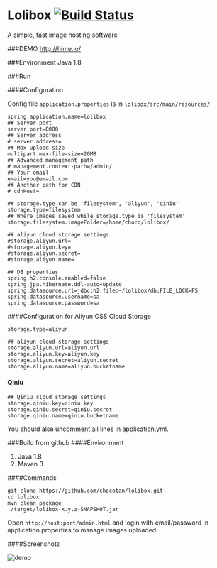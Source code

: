 Lolibox [![Build Status](https://buildhive.cloudbees.com/job/chocotan/job/lolibox/badge/icon)](https://buildhive.cloudbees.com/job/chocotan/job/lolibox/)
=======

A simple, fast image hosting software

###DEMO
http://hime.io/

###Environment
Java 1.8


###Run

####Configuration

Config file `application.properties` is in `lolibox/src/main/resources/`

```
spring.application.name=lolibox
## Server port
server.port=8080
## Server address
# server.address=
## Max upload size
multipart.max-file-size=20MB
## Advanced management path 
# management.context-path=/admin/
## Your email
email=you@email.com
## Another path for CDN
# cdnHost=

## storage.type can be 'filesystem', 'aliyun', 'qiniu'
storage.type=filesystem
## Where images saved while storage.type is 'filesystem'
storage.filesystem.imageFolder=/home/choco/lolibox/

## aliyun cloud storage settings
#storage.aliyun.url=
#storage.aliyun.key=
#storage.aliyun.secret=
#storage.aliyun.name=

## DB properties
spring.h2.console.enabled=false
spring.jpa.hibernate.ddl-auto=update
spring.datasource.url=jdbc:h2:file:~/lolibox/db;FILE_LOCK=FS
spring.datasource.username=sa
spring.datasource.password=sa

```

####Configuration for Aliyun OSS Cloud Storage

```
storage.type=aliyun

## aliyun cloud storage settings
storage.aliyun.url=aliyun.url
storage.aliyun.key=aliyun.key
storage.aliyun.secret=aliyun.secret
storage.aliyun.name=aliyun.bucketname
```

#### Qiniu
```
## Qiniu cloud storage settings
storage.qiniu.key=qiniu.key
storage.qiniu.secret=qiniu.secret
storage.qiniu.name=qiniu.bucketname
```
You should alse uncomment all lines in application.yml.


###Build from github
####Environment
1. Java 1.8
2. Maven 3

####Commands
```
git clone https://github.com/chocotan/lolibox.git
cd lolibox
mvn clean package
./target/lolibox-x.y.z-SNAPSHOT.jar
```

Open `http://host:port/admin.html` and login with email/password in application.properties
to manage images uploaded

####Screenshots

![demo](http://r.loli.io/2MzeEv.png)
